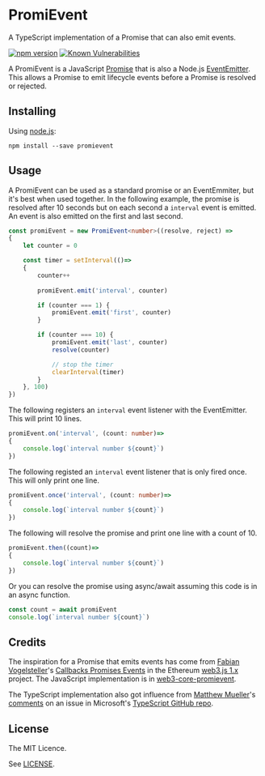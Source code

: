 # PromiEvent

A TypeScript implementation of a Promise that can also emit events.

[![npm version](https://badge.fury.io/js/promievent.svg)](https://badge.fury.io/js/promievent)
[![Known Vulnerabilities](https://snyk.io/test/github/naddison36/promievent/badge.svg)](https://snyk.io/test/github/naddison36/promievent)

A PromiEvent is a JavaScript [Promise](https://developer.mozilla.org/en-US/docs/Web/JavaScript/Reference/Global_Objects/Promise) that is also a Node.js [EventEmitter](https://nodejs.org/api/events.html). This allows a Promise to emit lifecycle events before a Promise is resolved or rejected.

## Installing

Using [node.js](https://nodejs.org/):
```
npm install --save promievent
```

## Usage

A PromiEvent can be used as a standard promise or an EventEmmiter, but it's best when used together. In the following example, the promise is resolved after 10 seconds but on each second a `interval` event is emitted. An event is also emitted on the first and last second.

```TypeScript
const promiEvent = new PromiEvent<number>((resolve, reject) =>
{
    let counter = 0

    const timer = setInterval(()=>
    {
        counter++
        
        promiEvent.emit('interval', counter)

        if (counter === 1) {
            promiEvent.emit('first', counter)
        }

        if (counter === 10) {
            promiEvent.emit('last', counter)
            resolve(counter)

            // stop the timer
            clearInterval(timer)
        }
    }, 100)
})
```

The following registers an `interval` event listener with the EventEmitter. This will print 10 lines.
```TypeScript
promiEvent.on('interval', (count: number)=>
{
    console.log(`interval number ${count}`)
})
```

The following registed an `interval` event listener that is only fired once. This will only print one line.
```TypeScript
promiEvent.once('interval', (count: number)=>
{
    console.log(`interval number ${count}`)
})
```

The following will resolve the promise and print one line with a count of 10.
```TypeScript
promiEvent.then((count)=>
{
    console.log(`interval number ${count}`)
})
```

Or you can resolve the promise using async/await assuming this code is in an async function.
```TypeScript
const count = await promiEvent
console.log(`interval number ${count}`)
```

## Credits

The inspiration for a Promise that emits events has come from [Fabian Vogelsteller](https://github.com/frozeman)'s [Callbacks Promises Events](https://web3js.readthedocs.io/en/1.0/callbacks-promises-events.html) in the Ethereum [web3.js 1.x](https://github.com/ethereum/web3.js) project. The JavaScript implementation is in [web3-core-promievent](https://github.com/ethereum/web3.js/blob/1.0/packages/web3-core-promievent/src/index.js).

The TypeScript implementation also got influence from [Matthew Mueller](https://github.com/matthewmueller)'s [comments](https://github.com/Microsoft/TypeScript/issues/15202#issuecomment-318900991) on an issue in Microsoft's [TypeScript GitHub repo](https://github.com/Microsoft/TypeScript).

## License

The MIT Licence.

See [LICENSE](https://github.com/naddison36/promievent/blob/master/LICENSE).
